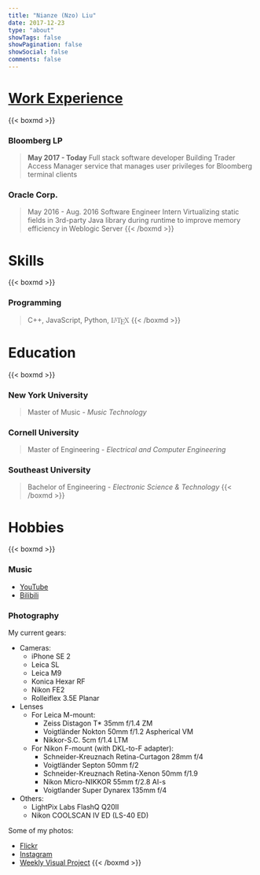 ```yaml
---
title: "Nianze (Nzo) Liu"
date: 2017-12-23
type: "about"
showTags: false
showPagination: false
showSocial: false
comments: false
---
```


# [Work Experience](https://drive.google.com/file/d/1uNEZZE2rUJP2sUzg5x-zMvOvMyvzuAhY/view?usp=sharing)

{{< boxmd >}}
### Bloomberg LP 
>**May 2017 - Today** 
Full stack software developer
Building Trader Access Manager service that manages user privileges for Bloomberg terminal clients

### Oracle Corp.
>May 2016 - Aug. 2016
Software Engineer Intern
Virtualizing static fields in 3rd-party Java library during runtime to improve memory efficiency in Weblogic Server
{{< /boxmd >}}

# Skills

{{< boxmd >}}
### Programming
> C++, JavaScript, Python, <span class='texthtml' style="font-family: 'CMU Serif', cmr10, LMRoman10-Regular, 'Latin Modern Math', 'Nimbus Roman No9 L', 'Times New Roman', Times, serif;">L<span style="text-transform: uppercase; font-size: 0.75em; vertical-align: 0.25em; margin-left: -0.36em; margin-right: -0.15em; line-height: 1ex;">a</span>T<span style="text-transform: uppercase; vertical-align: -0.5ex; margin-left: -0.1667em; margin-right: -0.125em; line-height: 1ex;">e</span>X</span>
{{< /boxmd >}}

# Education

{{< boxmd >}}
### New York University
>Master of Music - _Music Technology_

### Cornell University
>Master of Engineering - _Electrical and Computer Engineering_

### Southeast University
>Bachelor of Engineering - _Electronic Science & Technology_
{{< /boxmd >}}

# Hobbies

{{< boxmd >}}

### Music

* [YouTube](https://www.youtube.com/user/daoxinzhishui/)
* [Bilibili](https://space.bilibili.com/2844586/)

### Photography

My current gears:

* Cameras: 
    * iPhone SE 2
    * Leica SL
    * Leica M9
    * Konica Hexar RF
    * Nikon FE2
    * Rolleiflex 3.5E Planar
* Lenses
    * For Leica M-mount:
        * Zeiss Distagon T* 35mm f/1.4 ZM
        * Voigtländer Nokton 50mm f/1.2 Aspherical VM
        * Nikkor-S.C. 5cm f/1.4 LTM
    * For Nikon F-mount (with DKL-to-F adapter):
        * Schneider-Kreuznach Retina-Curtagon 28mm f/4
        * Voigtländer Septon 50mm f/2
        * Schneider-Kreuznach Retina-Xenon 50mm f/1.9
        * Nikon Micro-NIKKOR 55mm f/2.8 AI-s
        * Voigtlander Super Dynarex 135mm f/4
* Others:
    * LightPix Labs FlashQ Q20II
    * Nikon COOLSCAN IV ED (LS-40 ED)

Some of my photos:

* [Flickr](https://www.flickr.com/photos/129774362@N07/)
* [Instagram](https://www.instagram.com/eznain/)
* [Weekly Visual Project](/en/gallery/)
{{< /boxmd >}}